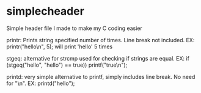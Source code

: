 # simplecheader
Simple header file I made to make my C coding easier

printr: Prints string specified number of times. Line break not included.
EX: printr("hello\n", 5); 
will print 'hello' 5 times

stgeq: alternative for strcmp used for checking if strings are equal.
EX: if (stgeq("hello", "hello") == true)) printf("true\n");

printd: very simple alternative to printf, simply includes line break. No need for "\n".
EX: printd("hello");
